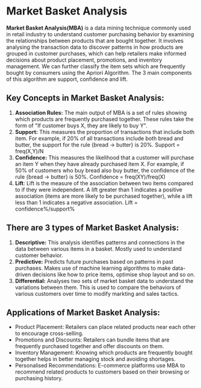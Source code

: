 # Market Basket Analysis

**Market Basket Analysis(MBA)** is a data mining technique commonly used in retail industry to understand customer purchasing behavior by examining the relationships between products that are bought together. It involves analysing the transaction data to discover patterns in how products are grouped in customer purchases, which can help retailers make informed decisions about product placement, promotions, and inventory management. We can further classify the item sets which are frequently bought by consumers using the Apriori Algorithm. The 3 main components of this algorithm are support, confidence and lift.

## Key Concepts in Market Basket Analysis:
1. **Association Rules:** The main output of MBA is a set of rules showing which products are frequently purchased together. These rules take the form of "If customer buys X, they are likely to buy Y".
2. **Support:** This measures the proportion of transactions that include both item. For example, if 20% of all transactions include both bread and butter, the support for the rule {bread -> butter} is 20%. Support = freq(X,Y)/N
3. **Confidence:** This measures the likelihood that a customer will purchase an item Y when they have already purchased item X. For example, if 50% of customers who buy bread also buy butter, the confidence of the rule {bread -> butter} is 50%. Confidence = freq(XY)/freq(X)
4. **Lift**: Lift is the measure of the association between two items compared to if they were independent. A lift greater than 1 indicates a positive association (items are more likely to be purchased together), while a lift less than 1 indicates a negative association. Lift = confidence%/support%

## There are 3 types of Market Basket Analysis:
1. **Descriptive:** This analysis identifies patterns and connections in the data between various items in a basket. Mostly used to understand customer behavior.
2. **Predictive:** Predicts future purchases based on patterns in past purchases. Makes use of machine learning algorithms to make data-driven decisions like how to price items, optimise shop layout and so on.
3. **Differential:** Analyses two sets of market basket data to understand the variations between them. This is used to compare the behaviors of various customers over time to modify markting and sales tactics.  

## Applications of Market Basket Analysis:
* Product Placement: Retailers can place related products near each other to encourage cross-selling.
* Promotions and Discounts: Retailers can bundle items that are frequently purchased together and offer discounts on them.
* Inventory Management: Knowing which products are frequently bought together helps in better managing stock and avoiding shortages.
* Personalised Recommendations: E-commerce platforms use MBA to recommend related products to customers based on their browsing or purchasing history.





